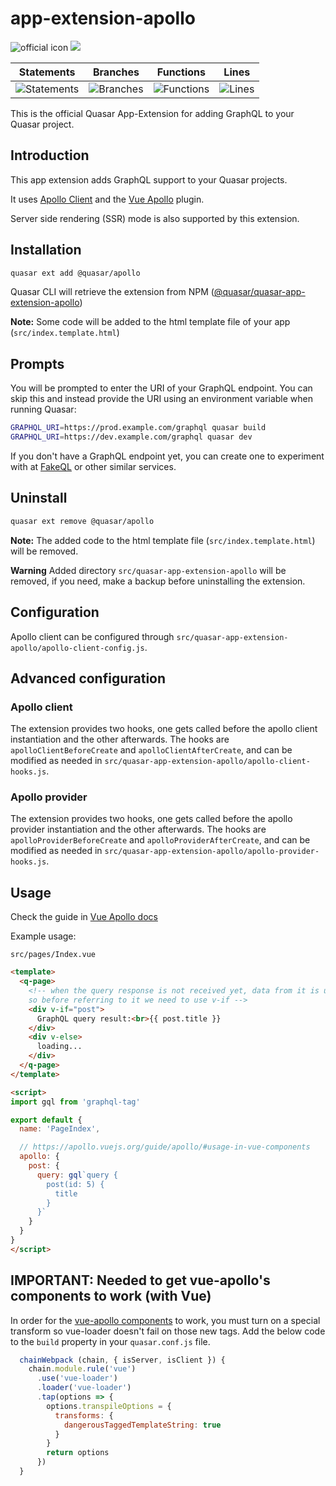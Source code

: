 # app-extension-apollo

![official icon](https://img.shields.io/badge/Quasar%201.0-Official%20App%20Extension-blue.svg)
<a href="https://quasar.dev" target="_blank"><img src="https://badge.fury.io/js/%40quasar%2Fquasar-app-extension-apollo.svg"></a>

| Statements | Branches | Functions | Lines |
 |-------|------------|----------|-----------|
 | ![Statements](https://img.shields.io/badge/Coverage-100%25-brightgreen.svg "Make me better!") | ![Branches](https://img.shields.io/badge/Coverage-100%25-brightgreen.svg "Make me better!") | ![Functions](https://img.shields.io/badge/Coverage-100%25-brightgreen.svg "Make me better!") | ![Lines](https://img.shields.io/badge/Coverage-100%25-brightgreen.svg "Make me better!")

This is the official Quasar App-Extension for adding GraphQL to your Quasar project.

## Introduction

This app extension adds GraphQL support to your Quasar projects.

It uses [Apollo Client](https://www.apollographql.com) and the [Vue Apollo](https://apollo.vuejs.org) plugin.

Server side rendering (SSR) mode is also supported by this extension.

## Installation

```sh
quasar ext add @quasar/apollo
```

Quasar CLI will retrieve the extension from NPM ([@quasar/quasar-app-extension-apollo](https://www.npmjs.com/package/@quasar/quasar-app-extension-apollo))

**Note:** Some code will be added to the html template file of your app (`src/index.template.html`)

## Prompts

You will be prompted to enter the URI of your GraphQL endpoint. You can skip this and instead provide the URI using an environment variable when running Quasar:

```sh
GRAPHQL_URI=https://prod.example.com/graphql quasar build
GRAPHQL_URI=https://dev.example.com/graphql quasar dev
```

If you don't have a GraphQL endpoint yet, you can create one to experiment with at [FakeQL](https://fakeql.com) or other similar services.

## Uninstall

```sh
quasar ext remove @quasar/apollo
```

**Note:** The added code to the html template file (`src/index.template.html`) will be removed.

**Warning** Added directory `src/quasar-app-extension-apollo` will be removed, if you need, make a backup before uninstalling the extension.

## Configuration

Apollo client can be configured through `src/quasar-app-extension-apollo/apollo-client-config.js`.

## Advanced configuration

### Apollo client

The extension provides two hooks, one gets called before the apollo client instantiation and the other afterwards. The hooks are `apolloClientBeforeCreate` and `apolloClientAfterCreate`, and can be modified as needed in `src/quasar-app-extension-apollo/apollo-client-hooks.js`.

### Apollo provider

The extension provides two hooks, one gets called before the apollo provider instantiation and the other afterwards. The hooks are `apolloProviderBeforeCreate` and `apolloProviderAfterCreate`, and can be modified as needed in `src/quasar-app-extension-apollo/apollo-provider-hooks.js`.

## Usage

Check the guide in [Vue Apollo docs](https://apollo.vuejs.org/guide/apollo/)

Example usage:

`src/pages/Index.vue`

```html
<template>
  <q-page>
    <!-- when the query response is not received yet, data from it is undefined,
    so before referring to it we need to use v-if -->
    <div v-if="post">
      GraphQL query result:<br>{{ post.title }}
    </div>
    <div v-else>
      loading...
    </div>
  </q-page>
</template>

<script>
import gql from 'graphql-tag'

export default {
  name: 'PageIndex',

  // https://apollo.vuejs.org/guide/apollo/#usage-in-vue-components
  apollo: {
    post: {
      query: gql`query {
        post(id: 5) {
          title
        }
      }`
    }
  }
}
</script>
```

## IMPORTANT: Needed to get vue-apollo's components to work (with Vue)

In order for the [vue-apollo components](https://apollo.vuejs.org/guide/components/) to work, you must turn on a special transform so vue-loader doesn't fail on those new tags. Add the below code to the `build` property in your `quasar.conf.js` file.

```javascript
  chainWebpack (chain, { isServer, isClient }) {
    chain.module.rule('vue')
      .use('vue-loader')
      .loader('vue-loader')
      .tap(options => {
        options.transpileOptions = {
          transforms: {
            dangerousTaggedTemplateString: true
          }
        }
        return options
      })
  }
```


